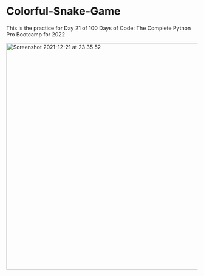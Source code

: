 # Colorful-Snake-Game
This is the practice for Day 21 of 100 Days of Code: The Complete Python Pro Bootcamp for 2022

<img width="597" alt="Screenshot 2021-12-21 at 23 35 52" src="https://user-images.githubusercontent.com/87034968/147012603-09ae3c4d-7337-48fb-8fce-cc4c77fdf4e6.png">
